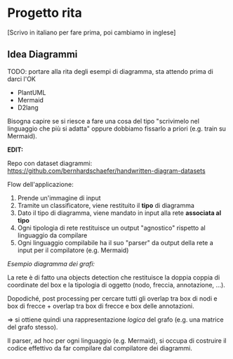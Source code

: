 # Progetto rita

[Scrivo in italiano per fare prima, poi cambiamo in inglese]

## Idea Diagrammi

TODO: portare alla rita degli esempi di diagramma, sta attendo prima di darci l'OK

- PlantUML
- Mermaid
- D2lang

Bisogna capire se si riesce a fare una cosa del tipo "scrivimelo nel linguaggio che più si adatta" oppure dobbiamo fissarlo a priori (e.g. train su Mermaid).

**EDIT:**

Repo con dataset diagrammi: https://github.com/bernhardschaefer/handwritten-diagram-datasets

Flow dell'applicazione:

1. Prende un'immagine di input
2. Tramite un classificatore, viene restituito il **tipo** di diagramma
3. Dato il tipo di diagramma, viene mandato in input alla rete **associata al tipo**
4. Ogni tipologia di rete restituisce un output "agnostico" rispetto al linguaggio da compilare
5. Ogni linguaggio compilabile ha il suo "parser" da output della rete a input per il compilatore (e.g. Mermaid)

_Esempio diagramma dei grafi:_

La rete è di fatto una objects detection che restituisce la doppia coppia di coordinate del box e la tipologia di oggetto (nodo, freccia, annotazione, ...).

Dopodiché, post processing per cercare tutti gli overlap tra box di nodi e box di frecce + overlap tra box di frecce e box delle annotazioni.

=> si ottiene quindi una rappresentazione _logica_ del grafo (e.g. una matrice del grafo stesso).

Il parser, ad hoc per ogni linguaggio (e.g. Mermaid), si occupa di costruire il codice effettivo da far compilare dal compilatore dei diagrammi.
